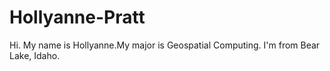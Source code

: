 # Hollyanne-Pratt

Hi. My name is Hollyanne.My major is Geospatial Computing. I'm from Bear Lake, Idaho. 

